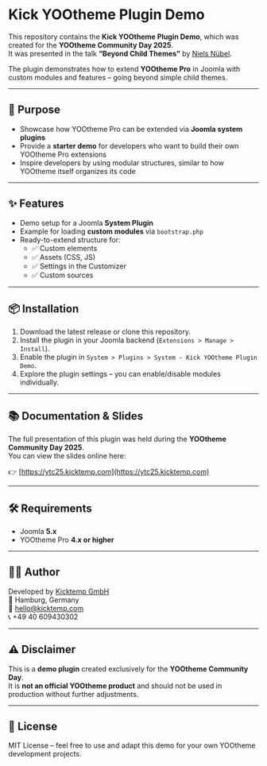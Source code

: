 # Kick YOOtheme Plugin Demo

This repository contains the **Kick YOOtheme Plugin Demo**, which was created for the **YOOtheme Community Day 2025**.  
It was presented in the talk **“Beyond Child Themes”** by [Niels Nübel](https://www.linkedin.com/in/nielsnuebel/).

The plugin demonstrates how to extend **YOOtheme Pro** in Joomla with custom modules and features – going beyond simple child themes.

---

## 🎯 Purpose

- Showcase how YOOtheme Pro can be extended via **Joomla system plugins**
- Provide a **starter demo** for developers who want to build their own YOOtheme Pro extensions
- Inspire developers by using modular structures, similar to how YOOtheme itself organizes its code

---

## ✨ Features

- Demo setup for a Joomla **System Plugin**
- Example for loading **custom modules** via `bootstrap.php`
- Ready-to-extend structure for:
    - ✅ Custom elements
    - ✅ Assets (CSS, JS)
    - ✅ Settings in the Customizer
    - ✅ Custom sources

---

## 📦 Installation

1. Download the latest release or clone this repository.
2. Install the plugin in your Joomla backend (`Extensions > Manage > Install`).
3. Enable the plugin in `System > Plugins > System - Kick YOOtheme Plugin Demo`.
4. Explore the plugin settings – you can enable/disable modules individually.

---

## 📚 Documentation & Slides

The full presentation of this plugin was held during the **YOOtheme Community Day 2025**.  
You can view the slides online here:

👉 [https://ytc25.kicktemp.com](https://ytc25.kicktemp.com)

---

## 🛠 Requirements

- Joomla **5.x**
- YOOtheme Pro **4.x or higher**

---

## 🧑‍💻 Author

Developed by [Kicktemp GmbH](https://kicktemp.com)  
📍 Hamburg, Germany  
📧 hello@kicktemp.com  
📞 +49 40 609430302

---

## ⚠️ Disclaimer

This is a **demo plugin** created exclusively for the **YOOtheme Community Day**.  
It is **not an official YOOtheme product** and should not be used in production without further adjustments.

---

## 📜 License

MIT License – feel free to use and adapt this demo for your own YOOtheme development projects.
